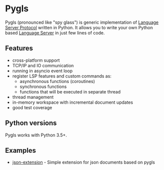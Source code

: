 # Pygls

Pygls (pronounced like "spy glass") is generic implementation of 
[Language Server Protocol](https://microsoft.github.io/language-server-protocol/specification)
written in Python. It allows you to write your own Python based
[Language Server](https://langserver.org/) in just few lines of code.

## Features

- cross-platform support
- TCP/IP and IO communication
- running in asyncio event loop
- register LSP features and custom commands as:
  - asynchronous functions (coroutines)
  - synchronous functions
  - functions that will be executed in separate thread
- thread management
- in-memory workspace with incremental document updates
- good test coverage

## Python versions

Pygls works with Python 3.5+.

## Examples

- [json-extension](https://github.com/openlawlibrary/pygls/tree/master/examples/json-extension) - Simple extension for json documents based on pygls
